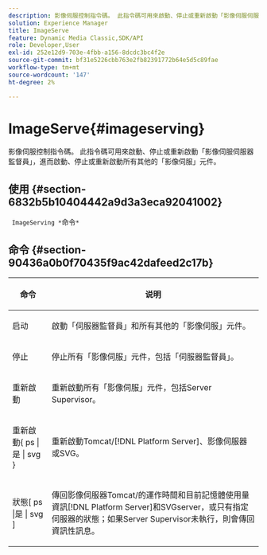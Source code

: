 ```yaml
---
description: 影像伺服控制指令碼。 此指令碼可用來啟動、停止或重新啟動「影像伺服伺服器監督員」，進而啟動、停止或重新啟動所有其他的「影像伺服」元件。
solution: Experience Manager
title: ImageServe
feature: Dynamic Media Classic,SDK/API
role: Developer,User
exl-id: 252e12d9-703e-4fbb-a156-8dcdc3bc4f2e
source-git-commit: bf31e5226cbb763e2fb82391772b64e5d5c89fae
workflow-type: tm+mt
source-wordcount: '147'
ht-degree: 2%

---
```


# ImageServe{#imageserving}

影像伺服控制指令碼。 此指令碼可用來啟動、停止或重新啟動「影像伺服伺服器監督員」，進而啟動、停止或重新啟動所有其他的「影像伺服」元件。

## 使用 {#section-6832b5b10404442a9d3a3eca92041002}

` ImageServing *`命令`*`

## 命令 {#section-90436a0b0f70435f9ac42dafeed2c17b}

<table id="table_692C6A043F9747C88929FF20373EC88C"> 
 <thead> 
  <tr> 
   <th colname="col1" class="entry"> <p>命令 </p> </th> 
   <th colname="col2" class="entry"> <p>说明 </p> </th> 
  </tr> 
 </thead>
 <tbody> 
  <tr> 
   <td colname="col1"> <p> <span class="codeph"> 启动 </span> </p> </td> 
   <td colname="col2"> <p> 啟動「伺服器監督員」和所有其他的「影像伺服」元件。 </p> </td> 
  </tr> 
  <tr> 
   <td colname="col1"> <p> <span class="codeph"> 停止 </span> </p> </td> 
   <td colname="col2"> <p> 停止所有「影像伺服」元件，包括「伺服器監督員」。 </p> </td> 
  </tr> 
  <tr> 
   <td colname="col1"> <p> <span class="codeph"> 重新啟動 </span> </p> </td> 
   <td colname="col2"> <p>重新啟動所有「影像伺服」元件，包括Server Supervisor。 </p> </td> 
  </tr> 
  <tr> 
   <td colname="col1"> <p> <span class="codeph"> 重新啟動{ ps |是 | svg } </span> </p> </td> 
   <td colname="col2"> <p> 重新啟動Tomcat/[!DNL Platform Server]、影像伺服器或SVG。 </p> </td> 
  </tr> 
  <tr> 
   <td colname="col1"> <p> <span class="codeph"> 狀態[ ps |是 | svg ] </span> </p> </td> 
   <td colname="col2"> <p>傳回影像伺服器Tomcat/的運作時間和目前記憶體使用量資訊[!DNL Platform Server]和SVGserver，或只有指定伺服器的狀態；如果Server Supervisor未執行，則會傳回資訊性訊息。 </p> </td> 
  </tr> 
 </tbody> 
</table>
